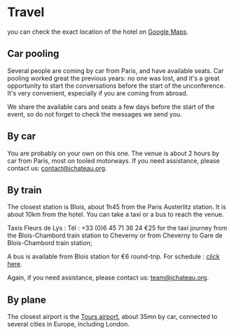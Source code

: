 # Travel

<!-- MACRO{snippet|debug=false|ignoreDownloadError=false|verbatim=false|file=src/site/resources/fragments/breadcrum.snippet.html} -->

you can check the exact location of the hotel on [Google Maps](https://goo.gl/maps/TNH8XL14ciDEovxd8).

## Car pooling

Several people are coming by car from Paris, and have available seats. Car pooling worked great the previous years: no one was lost, and it's a great opportunity to start the conversations before the start of the unconference. It's very convenient, especially if you are coming from abroad. 

We share the available cars and seats a few days before the start of the event, so do not forget to check the messages we send you.   

## By car

You are probably on your own on this one. The venue is about 2 hours by car from Paris, most on tooled motorways. If you need assistance, please contact us: [contact@jchateau.org](mailto:contact@jchateau.org).

## By train

The closest station is Blois, about 1h45 from the Paris Austerlitz station. It is about 10km from the hotel. You can take a taxi or a bus to reach the venue. 

  Taxis Fleurs de Lys :
  Tél : +33 (0)6 45 71 36 24
  €25 for the taxi journey from the Blois-Chambord train station to Cheverny or from Cheverny to Gare de Blois-Chambord train station;

A bus is available from Blois station for €6 round-trip. For schedule : [click here](https://www.remi-centrevaldeloire.fr/wp-content/uploads/Horaires-vers-Chateau-Cheverny.pdf).

Again, if you need assistance, please contact us: [team@jchateau.org](mailto:team@jchateau.org).

## By plane

The closest airport is the [Tours airport](https://www.tours.aeroport.fr/), about 35mn by car, connected to several cities in Europe, including London.

